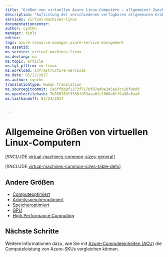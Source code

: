 ```yaml
---
title: "Größen von virtuellen Azure Linux-Computern – allgemeiner Zweck | Microsoft-Dokumentation"
description: "Auflistung der verschiedenen verfügbaren allgemeinen Größen für virtuelle Linux-Computer in Azure."
services: virtual-machines-linux
documentationcenter: 
author: cynthn
manager: timlt
editor: 
tags: azure-resource-manager,azure-service-management
ms.assetid: 
ms.service: virtual-machines-linux
ms.devlang: na
ms.topic: article
ms.tgt_pltfrm: vm-linux
ms.workload: infrastructure-services
ms.date: 03/22/2017
ms.author: cynthn
translationtype: Human Translation
ms.sourcegitcommit: 5e6ffbb8f1373f7170f87ad0e345a63cc20f08dd
ms.openlocfilehash: 7b350783f3356fd53aaa01c1000a0ff9a98a8aa0
ms.lasthandoff: 03/24/2017


---
```


# <a name="general-purpose-linux-vm-sizes"></a>Allgemeine Größen von virtuellen Linux-Computern


[!INCLUDE [virtual-machines-common-sizes-general](../../includes/virtual-machines-common-sizes-general.md)]


[!INCLUDE [virtual-machines-common-sizes-table-defs](../../includes/virtual-machines-common-sizes-table-defs.md)]


## <a name="other-sizes"></a>Andere Größen
- [Computeoptimiert](virtual-machines-linux-sizes-compute.md)
- [Arbeitsspeicheroptimiert](virtual-machines-linux-sizes-memory.md)
- [Speicheroptimiert](virtual-machines-linux-sizes-storage.md)
- [GPU](virtual-machines-linux-sizes-gpu.md)
- [High Performance Computing](virtual-machines-linux-sizes-hpc.md)

## <a name="next-steps"></a>Nächste Schritte
Weitere Informationen dazu, wie Sie mit [Azure-Computeeinheiten (ACU)](virtual-machines-linux-acu.md) die Computeleistung von Azure-SKUs vergleichen können.
